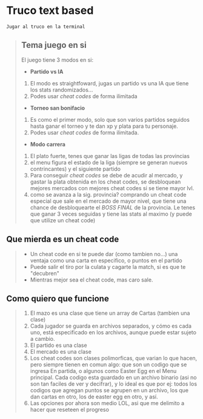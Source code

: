# Truco text based
    Jugar al truco en la terminal
> ## Tema juego en si
>    El juego tiene 3 modos en si:
>    - **Partido vs IA**
>    1. El modo es straightfoward, jugas un partido vs una IA que tiene los stats randomizados...
>    2. Podes usar *cheat codes* de forma ilimitada
>    - **Torneo san bonifacio**
>    1. Es como el primer modo, solo que son varios partidos seguidos hasta ganar el torneo y te dan xp y plata para tu personaje.
>    2.  Podes usar *cheat codes* de forma ilimitada.
>    - **Modo carrera**
>    1. El plato fuerte, tenes que ganar las ligas de todas las provincias
>    2. el menu figura el estado de la liga (siempre se generan nuevos contrincantes) y el siguiente partido
>    3. Para conseguir *cheat codes* se debe de acudir al mercado, y gastar la plata obtenida en los cheat codes, se desbloquean mejores mercados con mejores cheat codes si se tiene mayor lvl.
>   4. como se avanza a la sig. provincia? comprando un cheat code especial que sale en el mercado de mayor nivel, que tiene una chance de desbloquearte el *BOSS FINAL* de la provincia. Le tenes que ganar 3 veces seguidas y tiene las stats al maximo (y puede que utilize un cheat code)

## Que mierda es un cheat code
>   - Un cheat code en si te puede dar (como tambien no...) una ventaja como una carta en especifico, o puntos en el partido
>   - Puede salir el tiro por la culata y cagarte la match, si es que te "decubren"
>   - Mientras mejor sea el cheat code, mas caro sale.

## Como quiero que funcione
>   1. El mazo es una clase que tiene un array de Cartas (tambien una clase)
>   2. Cada jugador se guarda en archivos separados, y cómo es cada uno, está especificado en los archivos, aunque puede estar sujeto a cambio.
>   3. El partido es una clase
>   4. El mercado es una clase
>   5. Los cheat codes son clases polimorficas, que varian lo que hacen, pero siempre tienen en comun algo: que son un codigo que se ingresa En partida, o algunos como Easter Egg en el Menu principal.
>      Cada codigo esta guardado en un archivo binario (asi no son tan faciles de ver y decifrar), y lo ideal es que por ej: todos los codigos que agregan puntos se agrupen en un archivo, los que dan cartas en otro, los de easter egg en otro, y así.
>   6. Las opciones por ahora son medio LOL, asi que me delimito a hacer que reseteen el progreso
